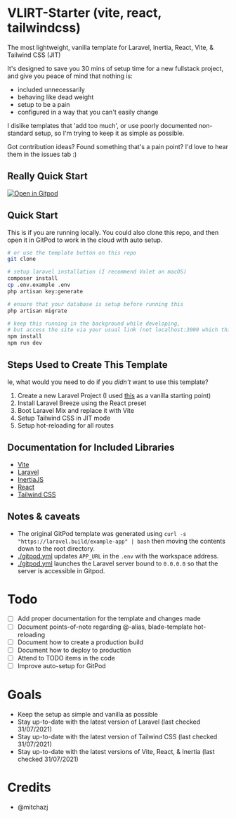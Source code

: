 # VLIRT-Starter (vite, react, tailwindcss)

The most lightweight, vanilla template for Laravel, Inertia, React, Vite, & Tailwind CSS (JIT)

It's designed to save you 30 mins of setup time for a new fullstack project, and give you peace of mind that nothing is:

-   included unnecessarily
-   behaving like dead weight
-   setup to be a pain
-   configured in a way that you can't easily change

I dislike templates that 'add too much', or use poorly documented non-standard setup, so I'm trying to keep it as simple as possible.

Got contribution ideas? Found something that's a pain point? I'd love to hear them in the issues tab :)

## Really Quick Start

[![Open in Gitpod](https://gitpod.io/button/open-in-gitpod.svg)](https://gitpod.io/#https://github.com/mitchazj/vlirt-starter)

## Quick Start

This is if you are running locally. You could also clone this repo, and then open it in GitPod to work in the cloud with auto setup.

```bash
# or use the template button on this repo
git clone

# setup laravel installation (I recommend Valet on macOS)
composer install
cp .env.example .env
php artisan key:generate

# ensure that your database is setup before running this
php artisan migrate

# keep this running in the background while developing,
# but access the site via your usual link (not localhost:3000 which this will generate)
npm install
npm run dev
```

## Steps Used to Create This Template

Ie, what would you need to do if you _didn't_ want to use this template?

1. Create a new Laravel Project (I used [this](https://gitpod.io/#https://github.com/gitpod-io/template-php-laravel-mysql) as a vanilla starting point)
2. Install Laravel Breeze using the React preset
3. Boot Laravel Mix and replace it with Vite
4. Setup Tailwind CSS in JIT mode
5. Setup hot-reloading for all routes

## Documentation for Included Libraries

-   [Vite](https://vitejs.dev/guide/)
-   [Laravel](https://laravel.com/)
-   [InertiaJS](https://inertiajs.com/)
-   [React](https://reactjs.org/)
-   [Tailwind CSS](https://tailwindcss.com/)

## Notes & caveats

-   The original GitPod template was generated using `curl -s "https://laravel.build/example-app" | bash` then moving the contents down to the root directory.
-   [./gitpod.yml](./.gitpod.yml) updates `APP_URL` in the `.env` with the workspace address.
-   [./gitpod.yml](./.gitpod.yml) launches the Laravel server bound to `0.0.0.0` so that the server is accessible in Gitpod.

# Todo

-   [ ] Add proper documentation for the template and changes made
-   [ ] Document points-of-note regarding @-alias, blade-template hot-reloading
-   [ ] Document how to create a production build
-   [ ] Document how to deploy to production
-   [ ] Attend to TODO items in the code
-   [ ] Improve auto-setup for GitPod

# Goals

-   Keep the setup as simple and vanilla as possible
-   Stay up-to-date with the latest version of Laravel (last checked 31/07/2021)
-   Stay up-to-date with the latest version of Tailwind CSS (last checked 31/07/2021)
-   Stay up-to-date with the latest versions of Vite, React, & Inertia (last checked 31/07/2021)

# Credits

-   @mitchazj
